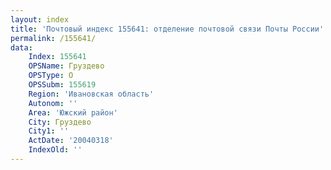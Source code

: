 ```yaml
---
layout: index
title: 'Почтовый индекс 155641: отделение почтовой связи Почты России'
permalink: /155641/
data:
    Index: 155641
    OPSName: Груздево
    OPSType: О
    OPSSubm: 155619
    Region: 'Ивановская область'
    Autonom: ''
    Area: 'Южский район'
    City: Груздево
    City1: ''
    ActDate: '20040318'
    IndexOld: ''
---
```

